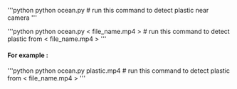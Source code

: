 '''python
python ocean.py    # run this command to detect plastic near camera 
'''

'''python
python ocean.py < file_name.mp4 >   # run this command to detect plastic from < file_name.mp4 > 
'''
#### For example :
'''python
python ocean.py plastic.mp4   # run this command to detect plastic from < file_name.mp4 > 
'''

